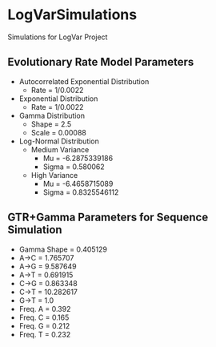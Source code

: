 # LogVarSimulations
Simulations for LogVar Project

## Evolutionary Rate Model Parameters
* Autocorrelated Exponential Distribution
    * Rate = 1/0.0022
* Exponential Distribution
    * Rate = 1/0.0022
* Gamma Distribution
    * Shape = 2.5
    * Scale = 0.00088
* Log-Normal Distribution
    * Medium Variance
        * Mu = -6.2875339186
        * Sigma = 0.580062
    * High Variance
        * Mu = -6.4658715089
        * Sigma = 0.8325546112

## GTR+Gamma Parameters for Sequence Simulation
* Gamma Shape = 0.405129
* A&rarr;C = 1.765707
* A&rarr;G = 9.587649
* A&rarr;T = 0.691915
* C&rarr;G = 0.863348
* C&rarr;T = 10.282617
* G&rarr;T = 1.0
* Freq. A = 0.392
* Freq. C = 0.165
* Freq. G = 0.212
* Freq. T = 0.232
